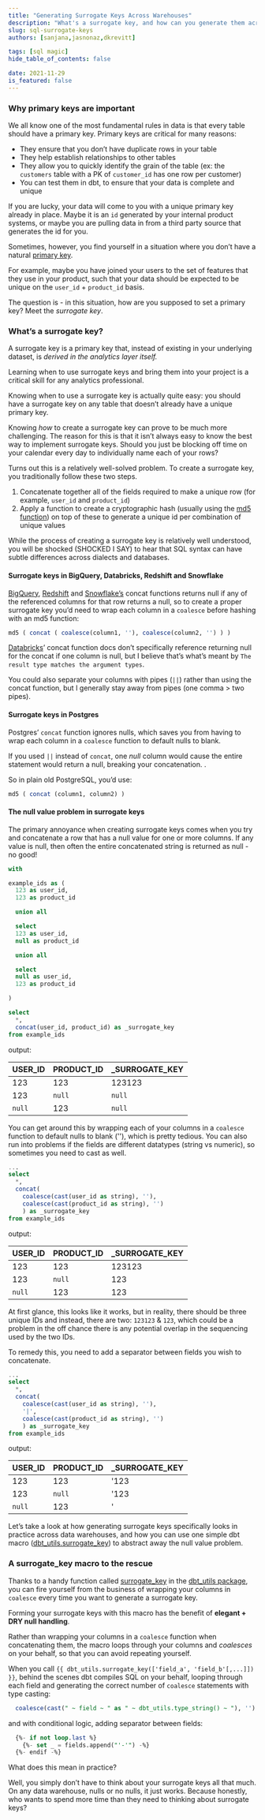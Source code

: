 ```yaml
---
title: "Generating Surrogate Keys Across Warehouses"
description: "What's a surrogate key, and how can you generate them across BigQuery, Databricks, Redshift, Snowflake and other data warehouses?"
slug: sql-surrogate-keys
authors: [sanjana,jasnonaz,dkrevitt] 

tags: [sql magic]
hide_table_of_contents: false

date: 2021-11-29
is_featured: false
---
```


### Why primary keys are important

We all know one of the most fundamental rules in data is that every table should have a primary key. Primary keys are critical for many reasons:

* They ensure that you don’t have duplicate rows in your table
* They help establish relationships to other tables
* They allow you to quickly identify the grain of the table (ex: the `customers` table with a PK of `customer_id` has one row per customer)
* You can test them in dbt, to ensure that your data is complete and unique

<!--truncate-->

If you are lucky, your data will come to you with a unique primary key already in place. Maybe it is an `id` generated by your internal product systems, or maybe you are pulling data in from a third party source that generates the id for you. 

Sometimes, however, you find yourself in a situation where you don’t have a natural [primary key](/blog/primary-key-testing). 

For example, maybe you have joined your users to the set of features that they use in your product, such that your data should be expected to be unique on the `user_id` + `product_id` basis. 

The question is - in this situation, how are you supposed to set a primary key? Meet the _surrogate key_.

<WistiaVideo id="anuo7x4w3a" />

### What’s a surrogate key?

A surrogate key is a primary key that, instead of existing in your underlying dataset, is _derived in the analytics layer itself._ 

Learning when to use surrogate keys and bring them into your project is a critical skill for any analytics professional. 

Knowing when to use a surrogate key is actually quite easy: you should have a surrogate key on any table that doesn’t already have a unique primary key.

Knowing _how_ to create a surrogate key can prove to be much more challenging. The reason for this is that it isn’t always easy to know the best way to implement surrogate keys. Should you just be blocking off time on your calendar every day to individually name each of your rows?

Turns out this is a relatively well-solved problem. To create a surrogate key, you traditionally follow these two steps.

1. Concatenate together all of the fields required to make a unique row (for example, `user_id` and `product_id`)
2. Apply a function to create a cryptographic hash (usually using the [md5 function](https://blog.getdbt.com/the-most-underutilized-function-in-sql/)) on top of these to generate a unique id per combination of unique values

While the process of creating a surrogate key is relatively well understood, you will be shocked (SHOCKED I SAY) to hear that SQL syntax can have subtle differences across dialects and databases. 

#### Surrogate keys in BigQuery, Databricks, Redshift and Snowflake

[BigQuery](https://cloud.google.com/bigquery/docs/reference/standard-sql/string_functions#concat), [Redshift](https://docs.aws.amazon.com/redshift/latest/dg/r_CONCAT.html) and [Snowflake’s](https://docs.snowflake.com/en/sql-reference/functions/concat.html) concat functions returns null if any of the referenced columns for that row returns a null, so to create a proper surrogate key you’d need to wrap each column in a `coalesce` before hashing with an md5 function:

```sql
md5 ( concat ( coalesce(column1, ''), coalesce(column2, '') ) )
```

[Databricks](https://docs.databricks.com/sql/language-manual/functions/concat.html)’ concat function docs don’t specifically reference returning null for the concat if one column is null, but I believe that’s what’s meant by `The result type matches the argument types`.

You could also separate your columns with pipes (`||`) rather than using the concat function, but I generally stay away from pipes (one comma > two pipes).


#### Surrogate keys in Postgres

Postgres’ `concat` function ignores nulls, which saves you from having to wrap each column in a `coalesce` function to default nulls to blank.  

If you used `||` instead of `concat`, one _null_ column would cause the entire statement would return a null, breaking your concatenation.  .

So in plain old PostgreSQL, you’d use:

```sql
md5 ( concat (column1, column2) )
```


#### The null value problem in surrogate keys
The primary annoyance when creating surrogate keys comes when you try and concatenate a row that has a null value for one or more columns.  If any value is null, then often the entire concatenated string is returned as null - no good! 
```sql
with 

example_ids as (
  123 as user_id,
  123 as product_id

  union all

  select
  123 as user_id,
  null as product_id

  union all

  select
  null as user_id,
  123 as product_id

)

select
  *,
  concat(user_id, product_id) as _surrogate_key
from example_ids
```
output:

| USER_ID | PRODUCT_ID | _SURROGATE_KEY |
|---------|------------|----------------|
| 123     | 123        | 123123         |
| 123     | `null`     | `null`         |
| `null`  | 123        | `null`         |


You can get around this by wrapping each of your columns in a `coalesce` function to default nulls to blank (''), which is pretty tedious.  You can also run into problems if the fields are different datatypes (string vs numeric), so sometimes you need to cast as well.

```sql
...
select
  *,
  concat(
    coalesce(cast(user_id as string), ''),
    coalesce(cast(product_id as string), '')
    ) as _surrogate_key
from example_ids
```
output:

| USER_ID | PRODUCT_ID | _SURROGATE_KEY |
|---------|------------|----------------|
| 123     | 123        | 123123         |
| 123     | `null`     | 123            |
| `null`  | 123        | 123            |

At first glance, this looks like it works, but in reality, there should be three unique IDs and instead, there are two: `123123` & `123`, which could be a problem in the off chance there is any potential overlap in the sequencing used by the two IDs.

To remedy this, you need to add a separator between fields you wish to concatenate.

```sql
...
select
  *,
  concat(
    coalesce(cast(user_id as string), ''),
    '|',
    coalesce(cast(product_id as string), '')
    ) as _surrogate_key
from example_ids
```
output:

| USER_ID | PRODUCT_ID | _SURROGATE_KEY |
|---------|------------|----------------|
| 123     | 123        | '123|123'      |
| 123     | `null`     | '123|'         |
| `null`  | 123        | '|123'         |


Let’s take a look at how generating surrogate keys specifically looks in practice across data warehouses, and how you can use one simple dbt macro ([dbt_utils.surrogate_key](https://github.com/dbt-labs/dbt-utils#surrogate_key-source)) to abstract away the null value problem.


### A surrogate_key macro to the rescue

Thanks to a handy function called [surrogate_key](https://github.com/dbt-labs/dbt-utils#surrogate_key-source) in the [dbt_utils package](https://hub.getdbt.com/dbt-labs/dbt_utils/latest/), you can fire yourself from the business of wrapping your columns in `coalesce` every time you want to generate a surrogate key.

Forming your surrogate keys with this macro has the benefit of **elegant + DRY null handling**. 

Rather than wrapping your columns in a `coalesce` function when concatenating them, the macro loops through your columns and _coalesces_ on your behalf, so that you can avoid repeating yourself.

When you call `{{ dbt_utils.surrogate_key(['field_a', 'field_b'[,...]]) }}`, behind the scenes dbt compiles SQL on your behalf, looping through each field and generating the correct number of `coalesce` statements with type casting:

```sql
  coalesce(cast(" ~ field ~ " as " ~ dbt_utils.type_string() ~ "), '')
```

and with conditional logic, adding separator between fields:

```sql
  {%- if not loop.last %}
    {%- set _ = fields.append("'-'") -%}
  {%- endif -%}
```

What does this mean in practice? 

Well, you simply don’t have to think about your surrogate keys all that much. On any data warehouse, nulls or no nulls, it just works. Because honestly, who wants to spend more time than they need to thinking about surrogate keys?
